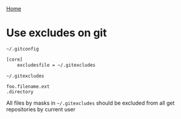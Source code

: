 [Home](/)

# Use excludes on git

`~/.gitconfig`

```bash
[core]
	excludesfile = ~/.gitexcludes
```

`~/.gitexcludes`

```
foo.filename.ext
.directory
```

All files by masks in `~/.gitexcludes` should be excluded from all get repositories by current user